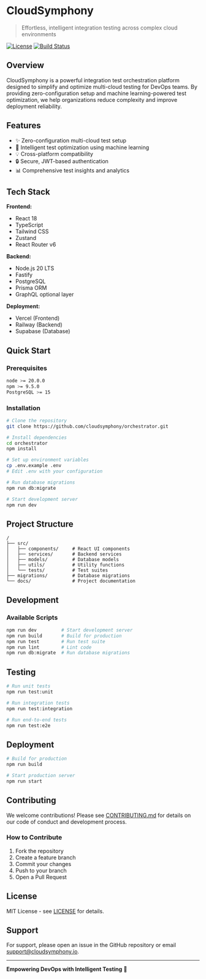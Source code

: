# CloudSymphony

> Effortless, intelligent integration testing across complex cloud environments

[![License](https://img.shields.io/badge/license-MIT-blue.svg)](LICENSE)
[![Build Status](https://img.shields.io/badge/build-passing-brightgreen.svg)](https://github.com/cloudsymphony/orchestrator)

## Overview

CloudSymphony is a powerful integration test orchestration platform designed to simplify and optimize multi-cloud testing for DevOps teams. By providing zero-configuration setup and machine learning-powered test optimization, we help organizations reduce complexity and improve deployment reliability.

## Features

- ✨ Zero-configuration multi-cloud test setup
- 🚀 Intelligent test optimization using machine learning
- 💡 Cross-platform compatibility
- 🔒 Secure, JWT-based authentication
- 📊 Comprehensive test insights and analytics

## Tech Stack

**Frontend:**
- React 18
- TypeScript
- Tailwind CSS
- Zustand
- React Router v6

**Backend:**
- Node.js 20 LTS
- Fastify
- PostgreSQL
- Prisma ORM
- GraphQL optional layer

**Deployment:**
- Vercel (Frontend)
- Railway (Backend)
- Supabase (Database)

## Quick Start

### Prerequisites

```bash
node >= 20.0.0
npm >= 9.5.0
PostgreSQL >= 15
```

### Installation

```bash
# Clone the repository
git clone https://github.com/cloudsymphony/orchestrator.git

# Install dependencies
cd orchestrator
npm install

# Set up environment variables
cp .env.example .env
# Edit .env with your configuration

# Run database migrations
npm run db:migrate

# Start development server
npm run dev
```

## Project Structure

```
/
├── src/
│   ├── components/     # React UI components
│   ├── services/       # Backend services
│   ├── models/         # Database models
│   ├── utils/          # Utility functions
│   └── tests/          # Test suites
├── migrations/         # Database migrations
└── docs/               # Project documentation
```

## Development

### Available Scripts

```bash
npm run dev         # Start development server
npm run build       # Build for production
npm run test        # Run test suite
npm run lint        # Lint code
npm run db:migrate  # Run database migrations
```

## Testing

```bash
# Run unit tests
npm run test:unit

# Run integration tests
npm run test:integration

# Run end-to-end tests
npm run test:e2e
```

## Deployment

```bash
# Build for production
npm run build

# Start production server
npm run start
```

## Contributing

We welcome contributions! Please see [CONTRIBUTING.md](CONTRIBUTING.md) for details on our code of conduct and development process.

### How to Contribute

1. Fork the repository
2. Create a feature branch
3. Commit your changes
4. Push to your branch
5. Open a Pull Request

## License

MIT License - see [LICENSE](LICENSE) for details.

## Support

For support, please open an issue in the GitHub repository or email support@cloudsymphony.io.

---

**Empowering DevOps with Intelligent Testing** 🚀